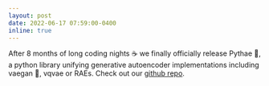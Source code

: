 ```yaml
---
layout: post
date: 2022-06-17 07:59:00-0400
inline: true
---
```


After 8 months of long coding nights ☕️ we finally officially release Pythae 🥳,  a python library unifying generative autoencoder implementations including vaegan 🥗, vqvae or RAEs. Check out our [github repo](https://github.com/clementchadebec/benchmark_VAE).